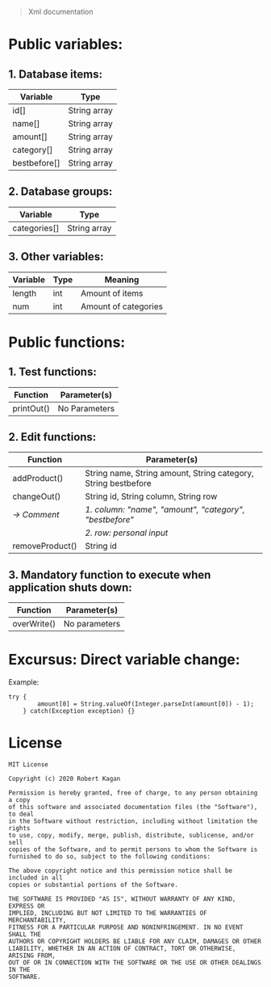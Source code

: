 > Xml documentation

# Public variables:

## 1. Database items:

|Variable|Type|
|--|--|
|id[]|String array|
|name[]|String array|
|amount[]|String array|
|category[]|String array|
|bestbefore[]|String array|

## 2. Database groups:

|Variable|Type|
|--|--|
|categories[]|String array|

## 3. Other variables:

|Variable|Type|Meaning|
|--|--|--|
|length|int|Amount of items
|num|int|Amount of categories

# Public functions:

## 1. Test functions:

|Function|Parameter(s)|
|--|--|
|printOut()|No Parameters|

## 2. Edit functions:

|Function|Parameter(s)|
|--|--|
|addProduct()|String name, String amount, String category, String bestbefore|
|changeOut()|String id, String column, String row|
|*&rarr; Comment*|*1. column: "name", "amount", "category", "bestbefore"*|
||*2. row: personal input*|
|removeProduct()|String id|

## 3. Mandatory function to execute when application shuts down:

|Function|Parameter(s)|
|--|--|
|overWrite()|No parameters|

# Excursus: Direct variable change:

Example:

    try {
            amount[0] = String.valueOf(Integer.parseInt(amount[0]) - 1);
        } catch(Exception exception) {}

# License

	MIT License

	Copyright (c) 2020 Robert Kagan

	Permission is hereby granted, free of charge, to any person obtaining a copy
	of this software and associated documentation files (the "Software"), to deal
	in the Software without restriction, including without limitation the rights
	to use, copy, modify, merge, publish, distribute, sublicense, and/or sell
	copies of the Software, and to permit persons to whom the Software is
	furnished to do so, subject to the following conditions:
	
	The above copyright notice and this permission notice shall be included in all
	copies or substantial portions of the Software.

	THE SOFTWARE IS PROVIDED "AS IS", WITHOUT WARRANTY OF ANY KIND, EXPRESS OR
	IMPLIED, INCLUDING BUT NOT LIMITED TO THE WARRANTIES OF MERCHANTABILITY,
	FITNESS FOR A PARTICULAR PURPOSE AND NONINFRINGEMENT. IN NO EVENT SHALL THE
	AUTHORS OR COPYRIGHT HOLDERS BE LIABLE FOR ANY CLAIM, DAMAGES OR OTHER
	LIABILITY, WHETHER IN AN ACTION OF CONTRACT, TORT OR OTHERWISE, ARISING FROM,
	OUT OF OR IN CONNECTION WITH THE SOFTWARE OR THE USE OR OTHER DEALINGS IN THE
	SOFTWARE.
